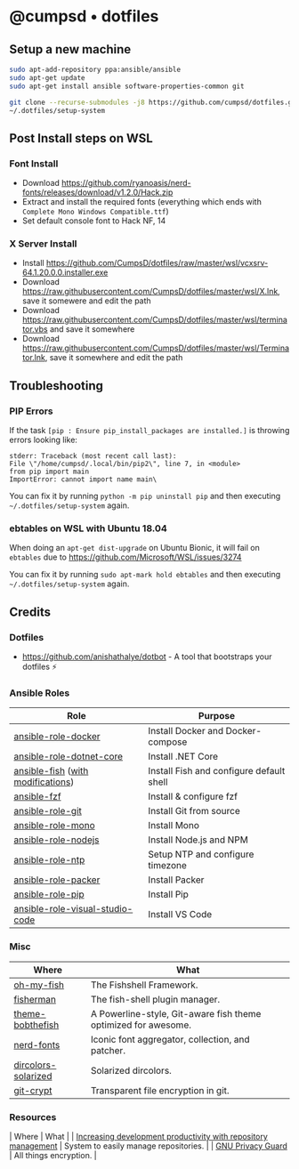 # @cumpsd • dotfiles

## Setup a new machine

```bash
sudo apt-add-repository ppa:ansible/ansible
sudo apt-get update
sudo apt-get install ansible software-properties-common git

git clone --recurse-submodules -j8 https://github.com/cumpsd/dotfiles.git ~/.dotfiles
~/.dotfiles/setup-system
```

## Post Install steps on WSL

### Font Install

* Download https://github.com/ryanoasis/nerd-fonts/releases/download/v1.2.0/Hack.zip
* Extract and install the required fonts (everything which ends with `Complete Mono Windows Compatible.ttf`)
* Set default console font to Hack NF, 14

### X Server Install

* Install https://github.com/CumpsD/dotfiles/raw/master/wsl/vcxsrv-64.1.20.0.0.installer.exe
* Download https://raw.githubusercontent.com/CumpsD/dotfiles/master/wsl/X.lnk, save it somewere and edit the path
* Download https://raw.githubusercontent.com/CumpsD/dotfiles/master/wsl/terminator.vbs and save it somewhere
* Download https://raw.githubusercontent.com/CumpsD/dotfiles/master/wsl/Terminator.lnk, save it somewhere and edit the path

## Troubleshooting

### PIP Errors

If the task `[pip : Ensure pip_install_packages are installed.]` is throwing errors looking like:

```
stderr: Traceback (most recent call last):
File \"/home/cumpsd/.local/bin/pip2\", line 7, in <module>
from pip import main
ImportError: cannot import name main\
```

You can fix it by running `python -m pip uninstall pip` and then executing `~/.dotfiles/setup-system` again.

### ebtables on WSL with Ubuntu 18.04

When doing an `apt-get dist-upgrade` on Ubuntu Bionic, it will fail on `ebtables` due to https://github.com/Microsoft/WSL/issues/3274

You can fix it by running `sudo apt-mark hold ebtables` and then executing `~/.dotfiles/setup-system` again.

## Credits

### Dotfiles

* https://github.com/anishathalye/dotbot - A tool that bootstraps your dotfiles ⚡️

### Ansible Roles

| Role | Purpose |
| --- | --- |
| [ansible-role-docker](https://github.com/geerlingguy/ansible-role-docker) | Install Docker and Docker-compose |
| [ansible-role-dotnet-core](https://github.com/ocha/ansible-role-dotnet-core) | Install .NET Core |
| [ansible-fish](https://github.com/telus/ansible-fish) ([with modifications](https://github.com/cumpsd/ansible-role-fish)) | Install Fish and configure default shell |
| [ansible-fzf](https://github.com/dotstrap/ansible-fzf) | Install & configure fzf |
| [ansible-role-git](https://github.com/geerlingguy/ansible-role-git) | Install Git from source |
| [ansible-role-mono](https://github.com/cumpsd/ansible-role-mono) | Install Mono |
| [ansible-role-nodejs](https://github.com/geerlingguy/ansible-role-nodejs) | Install Node.js and NPM |
| [ansible-role-ntp](https://github.com/geerlingguy/ansible-role-ntp) | Setup NTP and configure timezone |
| [ansible-role-packer](https://github.com/geerlingguy/ansible-role-packer) | Install Packer |
| [ansible-role-pip](https://github.com/geerlingguy/ansible-role-pip) | Install Pip |
| [ansible-role-visual-studio-code](https://github.com/gantsign/ansible-role-visual-studio-code) | Install VS Code |

### Misc

| Where | What |
| --- | --- |
| [oh-my-fish](https://github.com/oh-my-fish/oh-my-fish) | The Fishshell Framework. |
| [fisherman](https://github.com/fisherman/fisherman) | The fish-shell plugin manager. |
| [theme-bobthefish](https://github.com/oh-my-fish/theme-bobthefish) | A Powerline-style, Git-aware fish theme optimized for awesome. |
| [nerd-fonts](https://github.com/ryanoasis/nerd-fonts) | Iconic font aggregator, collection, and patcher. |
| [dircolors-solarized](https://github.com/seebi/dircolors-solarized/) | Solarized dircolors. |
| [git-crypt](https://github.com/AGWA/git-crypt) | Transparent file encryption in git. |

### Resources

| Where | What |
| [Increasing development productivity with repository management](https://blog.kalis.me/increasing-development-productivity-repository-management/) | System to easily manage repositories. |
| [GNU Privacy Guard](https://gnupg.org/) | All things encryption. |
